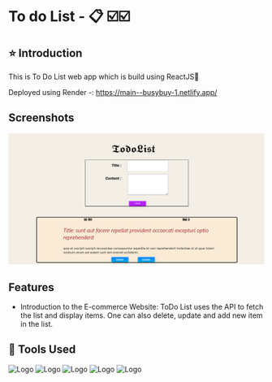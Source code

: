 
# To do List - 📋 ☑️☑️
## ⭐ Introduction 

This is To Do List web app which is build using ReactJS🚀

Deployed using Render -: https://main--busybuy-1.netlify.app/





## Screenshots

![App Screenshot](ScreenShots/Screenshot-1.png)



## Features

- Introduction to the E-commerce Website:
ToDo List uses the API to fetch the list and display items. One can also delete, update and add new item in the list.





## 🔨 Tools Used

![Logo](https://camo.githubusercontent.com/e56ca1eaaab376d28db9d2cc5f9b4764d97dfdc52235e5fe96d03f2e63d9550b/68747470733a2f2f7777772e77332e6f72672f68746d6c2f6c6f676f2f646f776e6c6f6164732f48544d4c355f4c6f676f5f3235362e706e67)
![Logo](https://camo.githubusercontent.com/c541c11ce18a7abaf63765b8dbbee0540892a73d54a6eedf616eec2d13937ce3/68747470733a2f2f6c6f676f6469782e636f6d2f6c6f676f2f3437303330392e706e67)
![Logo](https://1000logos.net/wp-content/uploads/2020/09/JavaScript-Logo.png)
![Logo](https://camo.githubusercontent.com/a9a2d6bf2fca57ecf18a1f129bf6079370f1ceacc6997e873f25d1b4396195e9/68747470733a2f2f636f64652e76697375616c73747564696f2e636f6d2f6173736574732f6170706c652d746f7563682d69636f6e2e706e67)
![Logo](https://media.licdn.com/dms/image/D4D12AQHa-uvFqNbRDA/article-cover_image-shrink_600_2000/0/1659628219023?e=2147483647&v=beta&t=GH1KT8h7pwXdu_xXt-76FyVYiYmSy8Y_Vv8Sdf0Q1Ag)



